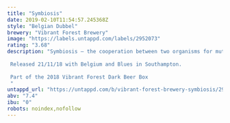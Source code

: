 ```yaml
---
title: "Symbiosis"
date: 2019-02-10T11:54:57.245368Z
style: "Belgian Dubbel"
brewery: "Vibrant Forest Brewery"
image: "https://labels.untappd.com/labels/2952073"
rating: "3.68"
description: "Symbiosis – the cooperation between two organisms for mutual benefit.  In this example, Vibrant Forest and Unity Brew Co getting giddy over sugars and spice and everything noice.  We blended aromatic malts to create a complex grist and  fermented it on an Unity's Abbey yeast.  Orange peel, raisins, and nutmeg went into the boil to enrich this broth with all the flavours of the season.    Released 21/11/18 with Belgium and Blues in Southampton.   Part of the 2018 Vibrant Forest Dark Beer Box "
untappd_url: "https://untappd.com/b/vibrant-forest-brewery-symbiosis/2952073"
abv: "7.4"
ibu: "0"
robots: noindex,nofollow
---
```

